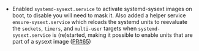 - Enabled `systemd-sysext.service` to activate systemd-sysext images on boot, to disable you will need to mask it. Also added a helper service `ensure-sysext.service` which reloads the systemd units to reevaluate the `sockets`, `timers`, and `multi-user` targets when `systemd-sysext.service` is (re)started, making it possible to enable units that are part of a sysext image ([PR#65](https://github.com/flatcar-linux/init/pull/65))
